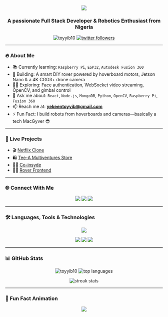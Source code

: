 <!-- README.md with Animations and Polished Design -->
<h1 align="center">
  <img src="https://readme-typing-svg.herokuapp.com/?lines=Hi+%F0%9F%91%8B%2C+I'm+Yekeen+Toyyib!;Full+Stack+%28MERN%29+Developer;Robotics+%7C+Robotic Arm+%7C+Computer+Vision;Always+Building+Cool+Stuff!&center=true&size=25"/>
</h1>

<h3 align="center">A passionate Full Stack Developer & Robotics Enthusiast from Nigeria</h3>

<p align="center">
  <img src="https://komarev.com/ghpvc/?username=toyyib10&label=Profile%20views&color=0e75b6&style=flat" alt="toyyib10" />
  <a href="https://twitter.com/ToyyibYekeen" target="blank">
    <img src="https://img.shields.io/twitter/follow/toyyibyekeen?logo=twitter&style=for-the-badge" alt="twitter followers" />
  </a>
</p>

---

### 🔥 About Me
- 📚 Currently learning: `Raspberry Pi`, `ESP32`, `Autodesk Fusion 360`
- 🤖 Building: A smart DIY rover powered by hoverboard motors, Jetson Nano & a 4K CGO3+ drone camera
- 👨‍💻 Exploring: Face authentication, WebSocket video streaming, OpenCV, and gimbal control
- 💬 Ask me about: `React`, `Node.js`, `MongoDB`, `Python`, `OpenCV`, `Raspberry Pi`, `Fusion 360`
- 📫 Reach me at: **yekeentoyyib@gmail.com**
- ⚡ Fun Fact: I build robots from hoverboards and cameras—basically a tech MacGyver 😎

---

### 🚀 Live Projects
- 🎬 [Netflix Clone](https://netflix-clone-wlr2.onrender.com/)
- 🛍️ [Tee-A Multiventures Store](https://tee-a-multiventures.onrender.com)
- 👨‍💻 [Co-insyde](https://co-insyde.onrender.com/)
- 👨‍💻 [Rover Frontend](https://rover-frontend.onrender.com/)

---

### 🌐 Connect With Me
<p align="center">
  <a href="https://twitter.com/ToyyibYekeen"><img src="https://img.shields.io/badge/Twitter-%231DA1F2.svg?&style=for-the-badge&logo=twitter&logoColor=white"/></a>
  <a href="https://linkedin.com/in/yekeen toyyib"><img src="https://img.shields.io/badge/LinkedIn-%230077B5.svg?&style=for-the-badge&logo=linkedin&logoColor=white"/></a>
  <a href="https://fb.com/toyyib.yekeen.1"><img src="https://img.shields.io/badge/Facebook-%231877F2.svg?&style=for-the-badge&logo=facebook&logoColor=white"/></a>
</p>

---

### 🛠️ Languages, Tools & Technologies
<p align="center">
  <img src="https://skillicons.dev/icons?i=js,react,nodejs,express,mongodb,html,css,python,git,postman,bootstrap,opencv,github,vscode" />
</p>
<p align="center">
  <img src="https://img.shields.io/badge/Fusion%20360-Autodesk-FFB000?style=for-the-badge&logo=autodesk&logoColor=white"/>
  <img src="https://img.shields.io/badge/Raspberry%20Pi-CC0000?style=for-the-badge&logo=raspberrypi&logoColor=white"/>
  <img src="https://img.shields.io/badge/DroneKit-Python-3776AB?style=for-the-badge&logo=python&logoColor=white"/>
</p>

---

### 📊 GitHub Stats
<p align="center">
  <img src="https://github-readme-stats.vercel.app/api?username=toyyib10&show_icons=true&theme=radical" alt="toyyib10" />
  <img src="https://github-readme-stats.vercel.app/api/top-langs/?username=toyyib10&layout=compact&theme=radical" alt="top languages" />
</p>
<p align="center">
  <img src="https://github-readme-streak-stats.herokuapp.com/?user=toyyib10&theme=radical" alt="streak stats" />
</p>

---

### 🧠 Fun Fact Animation
<p align="center">
  <img src="https://readme-typing-svg.herokuapp.com?font=Fira+Code&duration=3000&pause=1000&color=00F58E&center=true&width=600&lines=I+turn+hoverboards+into+robots.;I+control+cameras+with+React.;I+make+AI+look+easy.;I+drink+coffee+with+JavaScript.;Let%E2%80%99s+build+something+awesome+together!"/>
</p>
